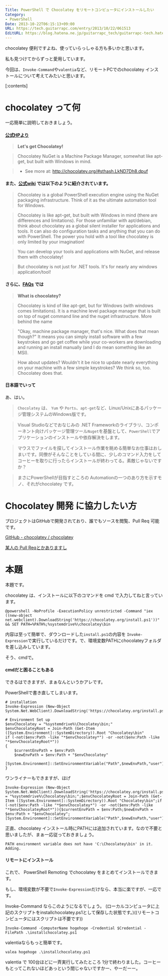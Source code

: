 ```yaml
---
Title: PowerShell で Chocolatey をリモートコンピュータにインストールしたい
Category:
- PowerShell
Date: 2013-10-22T06:15:13+09:00
URL: https://tech.guitarrapc.com/entry/2013/10/22/061513
EditURL: https://blog.hatena.ne.jp/guitarrapc_tech/guitarrapc-tech.hatenablog.com/atom/entry/12921228815711195325
---
```


chocolatey 便利ですよね、使っていらっしゃる方も多いかと思います。

私も見つけてからずっと愛用しています。

今回は、```Invoke-Command```や```valentia```など、リモートPCでのchocolatey インストールについて考えてみたいと思います。

[:contents]

# chocolatey って何

一応簡単に説明しておきましょう。

#### [公式HPより](http://chocolatey.org/)


> **Let's get Chocolatey!**

> Chocolatey NuGet is a Machine Package Manager, somewhat like apt-get, but built with Windows in mind.

> - See more at: http://chocolatey.org/#sthash.LkND7Dh8.dpuf


#### また、[公式wiki](https://github.com/chocolatey/chocolatey/wiki#chocolatey) では以下のように紹介されています。

> Chocolatey is a global PowerShell execution engine using the NuGet packaging infrastructure. Think of it as the ultimate automation tool for Windows.

> Chocolatey is like apt-get, but built with Windows in mind (there are differences and limitations). For those unfamiliar with apt/debian, think about chocolatey as a global silent installer for applications and tools. It can also do configuration tasks and anything that you can do with PowerShell. The power you hold with a tool like chocolatey is only limited by your imagination!

> You can develop your tools and applications with NuGet, and release them with chocolatey!

> But chocolatey is not just for .NET tools. It's for nearly any windows application/tool!


#### さらに、[FAQs](https://github.com/chocolatey/chocolatey/wiki/ChocolateyFAQs#what-is-chocolatey) では


> **What is chocolatey?**

> Chocolatey is kind of like apt-get, but for Windows (with windows comes limitations). It is a machine level package manager that is built on top of nuget command line and the nuget infrastructure.
More behind the name

> "Okay, machine package manager, that's nice. What does that mean though?" It means you can simply install software with a few keystrokes and go get coffee while your co-workers are downloading and running an install manually (and I do mean something like an MSI).

> How about updates? Wouldn't it be nice to update nearly everything on your machine with a few simple keystrokes? We think so, too. Chocolatey does that.


#### 日本語でいって

あ、はい。

> ```Chocolatey``` は、 ```Yum``` や ```Ports```、```apt-get```など、Linux/Unixにあるパッケージ管理システムのWindows版です。

> Visual Studioなどでおなじみの .NET Frameworkのライブラリ、コンポーネント向けパッケージ管理ツール```Nuget```を基盤として、```PowerShell```でアプリケーションのインストールや依存解決をします。

> マウスでファイルを探してインストール作業を眺める簡単なお仕事はおしまいです。同僚がそんなことをしている間に、少しのコマンド入力をしてコーヒーを取りに行ったらインストールが終わってる。素敵じゃないですか？

> まさにPowerShellが目指すところの Automationの一つのあり方を示すモノ、それがchocolatey です。


# Chocolatey 開発 に協力したい方

プロジェクトはGitHubで開発されており、誰でもソースを閲覧、Pull Req 可能です。

[GitHub - chocolatey / chocolatey](https://github.com/chocolatey/chocolatey)

[某人の Pull Reqとかありますし](https://github.com/chocolatey/chocolatey/pull/332)


# 本題

本題です。

chocolatey は、インストールに以下のコマンドを cmd で入力してねと言っています。

```
@powershell -NoProfile -ExecutionPolicy unrestricted -Command "iex ((new-object net.webclient).DownloadString('https://chocolatey.org/install.ps1'))" && SET PATH=%PATH%;%systemdrive%\chocolatey\bin
```

内容は至って簡単で、ダウンロードした```install.ps1```の内容を ```Invoke-Expression```で実行しているだけです。で、環境変数PATHにchocolateyフォルダを差し込みしています。

そう、cmdで。


#### cmdだと困ることもある

できるはできますが、まぁなんというかアレです。

PowerShellで書き直してしまいます。

```
# installation
Invoke-Expression (New-Object System.Net.WebClient).DownloadString('https://chocolatey.org/install.ps1')

# Environment Set up
$envChocolatey = "%systemdrive%\Chocolatey\bin;"
$envChocolateyRoot = Join-Path (Get-Item ([System.Environment]::SystemDirectory)).Root "Chocolatey\bin"
if (-not($env:Path -like "*$envChocolatey*") -or -not($env:Path -like "*$envChocolateyRoot*"))
{
    $currentEnvPath = $env:Path
    $newEnvPath = $env:Path + "$envChocolatey"
    [System.Environment]::SetEnvironmentVariable("Path",$newEnvPath,"user")
}
```

ワンライナーもできますが、ほげ

```
Invoke-Expression (New-Object System.Net.WebClient).DownloadString('https://chocolatey.org/install.ps1');$envChocolatey = "%systemdrive%\Chocolatey\bin;";$envChocolateyRoot = Join-Path (Get-Item ([System.Environment]::SystemDirectory)).Root "Chocolatey\bin";if (-not($env:Path -like "*$envChocolatey*") -or -not($env:Path -like "*$envChocolateyRoot*")){$currentEnvPath = $env:Path;$newEnvPath = $env:Path + "$envChocolatey";[System.Environment]::SetEnvironmentVariable("Path",$newEnvPath,"user")}
```

正直、chocolatey インストール時にPATHには追加されています。なので不要と思いましたが、まぁ一応従っておきましょう。

```
PATH environment variable does not have 'C:\Chocolatey\bin' in it. Adding.
```

#### リモートにインストール

これで、 PowerShell Remoting でchocolatey をまとめてインストールできます。

もし、環境変数が不要で```Invoke-Expression```だけなら、本当に楽ですが、一応です。

Invoke-Command ならこのようになるでしょう。 (ローカルコンピュータに上記のスクリプトをinstallchocolatey.ps1として保存した状態です。)((リモートコンピュータにはスクリプトは不要です))

```
Invoke-Command -ComputerName hogehoge -Credential $Credential -FilePath .\installchocolatey.ps1
```

valentiaならもっと簡単です。

```
valea hogehoge .\installchocolatey.ps1
```

valentia で 100台ほどに一斉実行してみたところ 1分で終わりました。コーヒーもとってこれないほどあっという間じゃないですかー、やーだーー。
